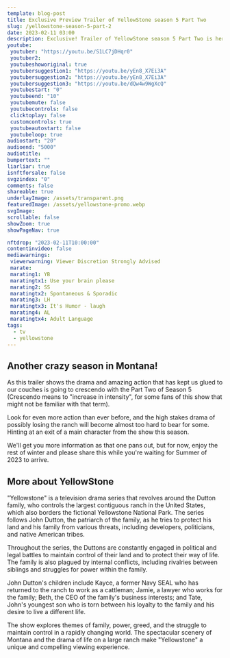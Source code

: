 ```yaml
---
template: blog-post
title: Exclusive Preview Trailer of YellowStone season 5 Part Two
slug: /yellowstone-season-5-part-2
date: 2023-02-11 03:00
description: Exclusive! Trailer of YellowStone season 5 Part Two is here! There's more drama and action than any season before.
youtube:
 youtuber: "https://youtu.be/S1LC7jDHqr0"
 youtuber2: 
 youtubeshoworiginal: true
 youtubersuggestion1: "https://youtu.be/yEn8_X7Ei3A"
 youtubersuggestion2: "https://youtu.be/yEn8_X7Ei3A"
 youtubersuggestion3: "https://youtu.be/dQw4w9WgXcQ"
 youtubestart: "0"
 youtubeend: "10"
 youtubemute: false
 youtubecontrols: false
 clicktoplay: false
 customcontrols: true
 youtubeautostart: false
 youtubeloop: true
audiostart: "20"
audioend: "5000"
audiotitle: 
bumpertext: ""
liarliar: true
isnftforsale: false
svgzindex: "0"
comments: false
shareable: true
underlayImage: /assets/transparent.png
featuredImage: /assets/yellowstone-promo.webp
svgImage: 
scrollable: false
showZoom: true
showPageNav: true

nftdrop: "2023-02-11T10:00:00"
contentinvideo: false
mediawarnings:
 viewerwarning: Viewer Discretion Strongly Advised
 marate: 
 marating1: YB
 maratingtx1: Use your brain please
 marating2: SS
 maratingtx2: Spontaneous & Sporadic
 marating3: LH
 maratingtx3: It's Humor - laugh
 marating4: AL
 maratingtx4: Adult Language
tags:
  - tv
  - yellowstone
---
```

<!-- <div class="contentinside lake1" style=""> -->
<!-- <img class="" src="/assets/lakemouth.webp" width="100%" style=" z-index:-1; opacity:0;
animation: kariFilter 6s ease-in-out;
animation-delay: 4s;
animation-iteration-count:infinite;
" /> -->


<!-- <div class="bubble bubble-bottom-left" style="position:absolute; width:; top:30%; left:20vw; display:flex; justify-content:center;backdrop-filter: blur(6px);
animation: bubbleBop 9s ease-in;
animation-delay: 6s;
animation-direction: forwards;
animation-iteration-count:1;
opacity:0;
"><span style="font-size:120%; font-weight:bold;"><span style="font-size:160%; font-weight:bold;"></span></div>


<div class="bubble bubble-bottom-right" style="position:absolute; width:50vw; top:50%; right:20vw; display:block; justify-content:center; font-size:110%;backdrop-filter: blur(6px);
animation: bubbleBop1 10s ease-in;
animation-delay:8s;
animation-direction: forwards;
animation-iteration-count:1;
opacity:0;
"><span style="font-weight:bold;"></span></div>
</div> -->


<div class="contentbody" style="text-align:left !important; margin-top:0;">

## Another crazy season in Montana!

As this trailer shows the drama and amazing action that has kept us glued to our couches is going to crescendo with the Part Two of Season 5 (Crescendo means to "increase in intensity", for some fans of this show that might not be familiar with that term).

Look for even more action than ever before, and the high stakes drama of possibly losing the ranch will become almost too hard to bear for some. Hinting at an exit of a main character from the show this season. 

We'll get you more information as that one pans out, but for now, enjoy the rest of winter and please share this while you're waiting for Summer of 2023 to arrive.


## More about YellowStone

"Yellowstone" is a television drama series that revolves around the Dutton family, who controls the largest contiguous ranch in the United States, which also borders the fictional Yellowstone National Park. The series follows John Dutton, the patriarch of the family, as he tries to protect his land and his family from various threats, including developers, politicians, and native American tribes.

Throughout the series, the Duttons are constantly engaged in political and legal battles to maintain control of their land and to protect their way of life. The family is also plagued by internal conflicts, including rivalries between siblings and struggles for power within the family.

John Dutton's children include Kayce, a former Navy SEAL who has returned to the ranch to work as a cattleman; Jamie, a lawyer who works for the family; Beth, the CEO of the family's business interests; and Tate, John's youngest son who is torn between his loyalty to the family and his desire to live a different life.

The show explores themes of family, power, greed, and the struggle to maintain control in a rapidly changing world. The spectacular scenery of Montana and the drama of life on a large ranch make "Yellowstone" a unique and compelling viewing experience.


</div>
